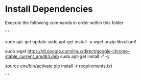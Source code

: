 # Install Dependencies

Execute the following commands in order within this folder

'''

sudo apt-get update
sudo apt-get install -y wget unzip libvulkan1

sudo wget https://dl.google.com/linux/direct/google-chrome-stable_current_amd64.deb
sudo apt-get install -f -y

source env/bin/activate
pip install -r requirements.txt

'''
